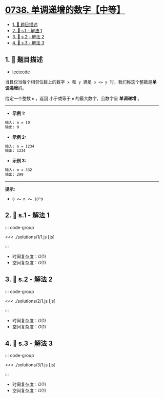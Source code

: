 # [0738. 单调递增的数字【中等】](https://github.com/tnotesjs/TNotes.leetcode/tree/main/notes/0738.%20%E5%8D%95%E8%B0%83%E9%80%92%E5%A2%9E%E7%9A%84%E6%95%B0%E5%AD%97%E3%80%90%E4%B8%AD%E7%AD%89%E3%80%91)

<!-- region:toc -->

- [1. 📝 题目描述](#1--题目描述)
- [2. 🎯 s.1 - 解法 1](#2--s1---解法-1)
- [3. 🎯 s.2 - 解法 2](#3--s2---解法-2)
- [4. 🎯 s.3 - 解法 3](#4--s3---解法-3)

<!-- endregion:toc -->

## 1. 📝 题目描述

- [leetcode](https://leetcode.cn/problems/monotone-increasing-digits/)

当且仅当每个相邻位数上的数字  `x`  和  `y`  满足  `x <= y`  时，我们称这个整数是**单调递增**的。

给定一个整数 `n` ，返回 小于或等于 `n` 的最大数字，且数字呈 **单调递增** 。

---

- **示例 1:**

```txt
输入: n = 10
输出: 9
```

- **示例 2:**

```txt
输入: n = 1234
输出: 1234
```

- **示例 3:**

```txt
输入: n = 332
输出: 299
```

---

**提示:**

- `0 <= n <= 10^9`

## 2. 🎯 s.1 - 解法 1

::: code-group

<<< ./solutions/1/1.js [js]

:::

- 时间复杂度：$O(1)$
- 空间复杂度：$O(1)$

## 3. 🎯 s.2 - 解法 2

::: code-group

<<< ./solutions/2/1.js [js]

:::

- 时间复杂度：$O(1)$
- 空间复杂度：$O(1)$

## 4. 🎯 s.3 - 解法 3

::: code-group

<<< ./solutions/3/1.js [js]

:::

- 时间复杂度：$O(1)$
- 空间复杂度：$O(1)$
